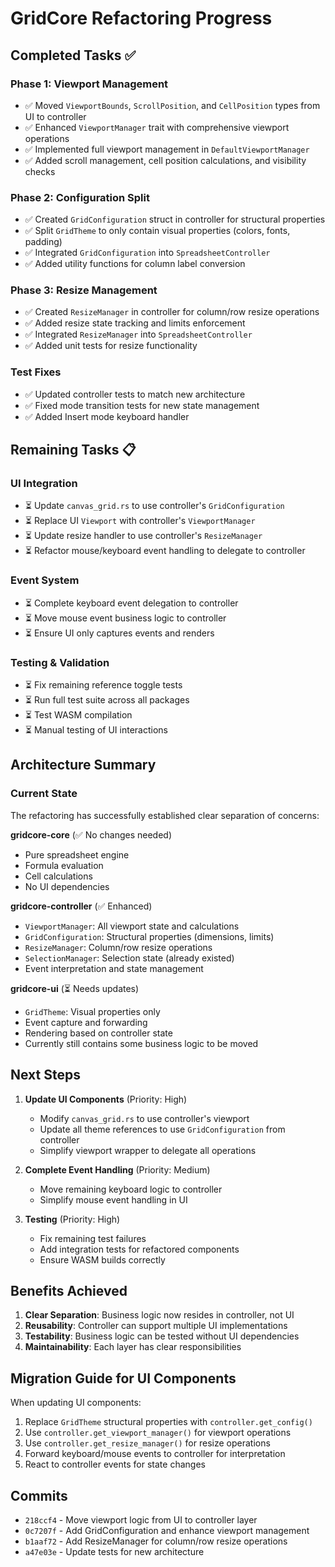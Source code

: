 # GridCore Refactoring Progress

## Completed Tasks ✅

### Phase 1: Viewport Management
- ✅ Moved `ViewportBounds`, `ScrollPosition`, and `CellPosition` types from UI to controller
- ✅ Enhanced `ViewportManager` trait with comprehensive viewport operations
- ✅ Implemented full viewport management in `DefaultViewportManager`
- ✅ Added scroll management, cell position calculations, and visibility checks

### Phase 2: Configuration Split
- ✅ Created `GridConfiguration` struct in controller for structural properties
- ✅ Split `GridTheme` to only contain visual properties (colors, fonts, padding)
- ✅ Integrated `GridConfiguration` into `SpreadsheetController`
- ✅ Added utility functions for column label conversion

### Phase 3: Resize Management
- ✅ Created `ResizeManager` in controller for column/row resize operations
- ✅ Added resize state tracking and limits enforcement
- ✅ Integrated `ResizeManager` into `SpreadsheetController`
- ✅ Added unit tests for resize functionality

### Test Fixes
- ✅ Updated controller tests to match new architecture
- ✅ Fixed mode transition tests for new state management
- ✅ Added Insert mode keyboard handler

## Remaining Tasks 📋

### UI Integration
- ⏳ Update `canvas_grid.rs` to use controller's `GridConfiguration`
- ⏳ Replace UI `Viewport` with controller's `ViewportManager`
- ⏳ Update resize handler to use controller's `ResizeManager`
- ⏳ Refactor mouse/keyboard event handling to delegate to controller

### Event System
- ⏳ Complete keyboard event delegation to controller
- ⏳ Move mouse event business logic to controller
- ⏳ Ensure UI only captures events and renders

### Testing & Validation
- ⏳ Fix remaining reference toggle tests
- ⏳ Run full test suite across all packages
- ⏳ Test WASM compilation
- ⏳ Manual testing of UI interactions

## Architecture Summary

### Current State
The refactoring has successfully established clear separation of concerns:

**gridcore-core** (✅ No changes needed)
- Pure spreadsheet engine
- Formula evaluation
- Cell calculations
- No UI dependencies

**gridcore-controller** (✅ Enhanced)
- `ViewportManager`: All viewport state and calculations
- `GridConfiguration`: Structural properties (dimensions, limits)
- `ResizeManager`: Column/row resize operations
- `SelectionManager`: Selection state (already existed)
- Event interpretation and state management

**gridcore-ui** (⏳ Needs updates)
- `GridTheme`: Visual properties only
- Event capture and forwarding
- Rendering based on controller state
- Currently still contains some business logic to be moved

## Next Steps

1. **Update UI Components** (Priority: High)
   - Modify `canvas_grid.rs` to use controller's viewport
   - Update all theme references to use `GridConfiguration` from controller
   - Simplify viewport wrapper to delegate all operations

2. **Complete Event Handling** (Priority: Medium)
   - Move remaining keyboard logic to controller
   - Simplify mouse event handling in UI

3. **Testing** (Priority: High)
   - Fix remaining test failures
   - Add integration tests for refactored components
   - Ensure WASM builds correctly

## Benefits Achieved

1. **Clear Separation**: Business logic now resides in controller, not UI
2. **Reusability**: Controller can support multiple UI implementations
3. **Testability**: Business logic can be tested without UI dependencies
4. **Maintainability**: Each layer has clear responsibilities

## Migration Guide for UI Components

When updating UI components:

1. Replace `GridTheme` structural properties with `controller.get_config()`
2. Use `controller.get_viewport_manager()` for viewport operations
3. Use `controller.get_resize_manager()` for resize operations
4. Forward keyboard/mouse events to controller for interpretation
5. React to controller events for state changes

## Commits

- `218ccf4` - Move viewport logic from UI to controller layer
- `0c7207f` - Add GridConfiguration and enhance viewport management
- `b1aaf72` - Add ResizeManager for column/row resize operations
- `a47e03e` - Update tests for new architecture